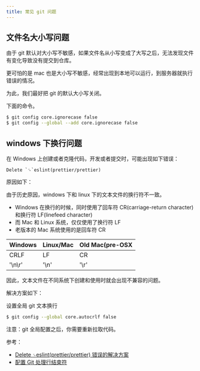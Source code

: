 ```yaml
---
title: 常见 git 问题
---
```


## 文件名大小写问题

由于 git 默认对大小写不敏感，如果文件名从小写变成了大写之后，无法发现文件有变化导致没有提交到仓库。

更可怕的是 mac 也是大小写不敏感，经常出现到本地可以运行，到服务器就执行错误的情况。

为此，我们最好把 git 的默认大小写关闭。

下面的命令。

```bash
$ git config core.ignorecase false													## 对当前项目生效
$ git config --global --add core.ignorecase false						## 对全局生效
```

## windows 下换行问题

在 Windows 上创建或者克隆代码，开发或者提交时，可能出现如下错误：

```
Delete `␍`eslint(prettier/prettier)
```

原因如下：

由于历史原因，windows 下和 linux 下的文本文件的换行符不一致。

- Windows 在换行的时候，同时使用了回车符 CR(carriage-return character) 和换行符 LF(linefeed character)
- 而 Mac 和 Linux 系统，仅仅使用了换行符 LF
- 老版本的 Mac 系统使用的是回车符 CR

| Windows | Linux/Mac | Old Mac(pre-OSX |
| ------- | --------- | --------------- |
| CRLF    | LF        | CR              |
| '\n\r'  | '\n'      | '\r'            |

因此，文本文件在不同系统下创建和使用时就会出现不兼容的问题。

解决方案如下：

设置全局 git 文本换行

```bash
$ git config --global core.autocrlf false
```

注意：git 全局配置之后，你需要重新拉取代码。

参考：

- [Delete `␍`eslint(prettier/prettier) 错误的解决方案](https://juejin.cn/post/6844904069304156168)
- [配置 Git 处理行结束符](https://docs.github.com/cn/github/getting-started-with-github/configuring-git-to-handle-line-endings)
